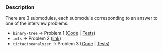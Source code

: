 ### Description

There are 3 submodules, each submodule corresponding to an answer to one of the interview
problems.

* `binary-tree` ->
  Problem
  1 ([Code](https://github.com/spyderrsh/cricut-interview-2024/blob/master/binary-tree/src/main/kotlin/com/spyderrsh/cricut/binarytree/BinarySearchTree.kt) |
  [Tests](https://github.com/spyderrsh/cricut-interview-2024/blob/master/binary-tree/src/test/kotlin/com/spyderrsh/cricut/binarytree/BinarySearchTreeTest.kt))
* `imfs` -> Problem
  2 ([link](https://github.com/spyderrsh/cricut-interview-2024/blob/master/imfs/src/main/kotlin/ImfsDescription.kts))
* `tictactoeanalyzer` -> Problem
  3 ([Code](https://github.com/spyderrsh/cricut-interview-2024/blob/master/tictactoeanalyzer/src/main/kotlin/com/spyderrsh/cricut/tictactoeanalyzer/TicTacToeBoard.kt)
  | [Tests](https://github.com/spyderrsh/cricut-interview-2024/blob/master/tictactoeanalyzer/src/test/kotlin/com/spyderrsh/cricut/tictactoeanalyzer/TicTacToeBoardTest.kt))

